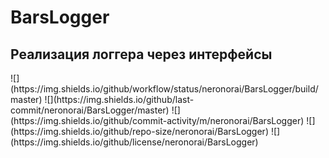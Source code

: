 # BarsLogger

## Реализация логгера через интерфейсы

<!---Статус сборки--> ![](https://img.shields.io/github/workflow/status/neronorai/BarsLogger/build/master) <!---Последний коммит--> ![](https://img.shields.io/github/last-commit/neronorai/BarsLogger/master) <!---Кол - во коммитов в месяц--> ![](https://img.shields.io/github/commit-activity/m/neronorai/BarsLogger) <!---Размер репо в байтах--> ![](https://img.shields.io/github/repo-size/neronorai/BarsLogger) <!---Лицензия--> ![](https://img.shields.io/github/license/neronorai/BarsLogger)
